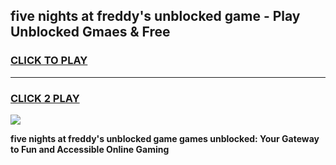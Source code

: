 
## five nights at freddy's unblocked game - Play Unblocked Gmaes & Free
<h3>
<a href="https://news.freeplayer.one?title=five_nights_at_freddy's_unblocked_game&ref=23F">CLICK TO PLAY</a></h3>
<hr>

<h3>
<a href="https://news.freeplayer.one?title=five_nights_at_freddy's_unblocked_game&ref=23F">CLICK 2 PLAY</a>
  
</h3>

<a href="https://news.freeplayer.one?title=five_nights_at_freddy's_unblocked_game&ref=23F/"><img src="https://clearcache.store/games.png"></a>


**five nights at freddy's unblocked game games unblocked: Your Gateway to Fun and Accessible Online Gaming**
